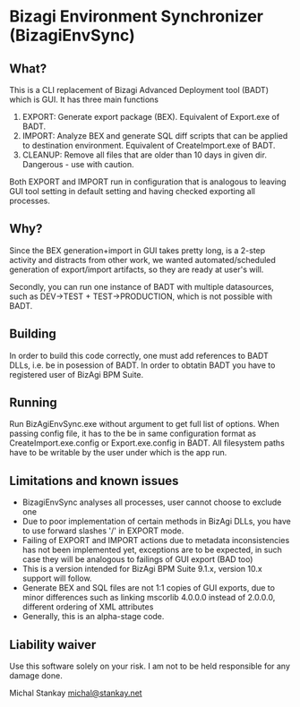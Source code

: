﻿Bizagi Environment Synchronizer (BizagiEnvSync)
===============================================

What?
-----
This is a CLI replacement of Bizagi Advanced Deployment tool (BADT) which is GUI. It has three main functions
1. EXPORT: Generate export package (BEX). Equivalent of Export.exe of BADT.
2. IMPORT: Analyze BEX and generate SQL diff scripts that can be applied to destination environment. Equivalent
   of CreateImport.exe of BADT.
3. CLEANUP: Remove all files that are older than 10 days in given dir. Dangerous - use with caution.

Both EXPORT and IMPORT run in configuration that is analogous to leaving GUI tool setting in default setting and
having checked exporting all processes.

Why?
----
Since the BEX generation+import in GUI takes pretty long, is a 2-step activity and distracts from other work, 
we wanted automated/scheduled generation of export/import artifacts, so they are ready at user's will.

Secondly, you can run one instance of BADT with multiple datasources, such as DEV->TEST + TEST->PRODUCTION,
which is not possible with BADT.

Building
--------
In order to build this code correctly, one must add references to BADT DLLs, i.e. be in posession of BADT. In order 
to obtatin BADT you have to registered user of BizAgi BPM Suite.

Running
-------
Run BizAgiEnvSync.exe without argument to get full list of options. When passing config file, it has to 
the be in same configuration format as CreateImport.exe.config or Export.exe.config in BADT. All filesystem paths 
have to be writable by the user under which is the app run.

Limitations and known issues
----------------------------
- BizagiEnvSync analyses all processes, user cannot choose to exclude one
- Due to poor implementation of certain methods in BizAgi DLLs, you have to use forward slashes '/' in EXPORT mode.
- Failing of EXPORT and IMPORT actions due to metadata inconsistencies has not been implemented yet, exceptions 
  are to be expected, in such case they will be analogous to failings of GUI export (BAD too)
- This is a version intended for BizAgi BPM Suite 9.1.x, version 10.x support will follow.
- Generate BEX and SQL files are not 1:1 copies of GUI exports, due to minor differences such as linking mscorlib 4.0.0.0
  instead of 2.0.0.0, different ordering of XML attributes
- Generally, this is an alpha-stage code.

Liability waiver
----------------
Use this software solely on your risk. I am not to be held responsible for any damage done.

Michal Stankay 
<michal@stankay.net>